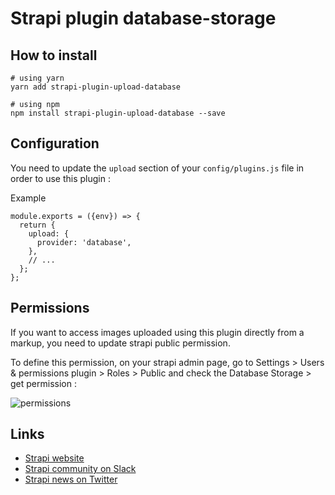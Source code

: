 # Strapi plugin database-storage

## How to install

```
# using yarn
yarn add strapi-plugin-upload-database

# using npm
npm install strapi-plugin-upload-database --save
```

## Configuration

You need to update the `upload` section of your `config/plugins.js` file in order to use this plugin :

Example

```
module.exports = ({env}) => {
  return {
    upload: {
      provider: 'database',
    },
    // ...
  };
};
```

## Permissions

If you want to access images uploaded using this plugin directly from a <img> markup, you need to update strapi public permission.

To define this permission, on your strapi admin page, go to Settings > Users & permissions plugin > Roles > Public and check the Database Storage > get permission :

![permissions](https://github.com/yakanet/strapi-plugin-database/documentation/permissions.png)


## Links

- [Strapi website](http://strapi.io/)
- [Strapi community on Slack](http://slack.strapi.io)
- [Strapi news on Twitter](https://twitter.com/strapijs)